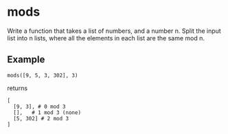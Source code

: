 # mods
Write a function that takes a list of numbers, and a number n. Split the input list into n lists, where all the elements in each list are the same mod n.

## Example
```
mods([9, 5, 3, 302], 3)
```
returns
```
[
  [9, 3], # 0 mod 3
  [],	# 1 mod 3 (none)
  [5, 302] # 2 mod 3
]
```
